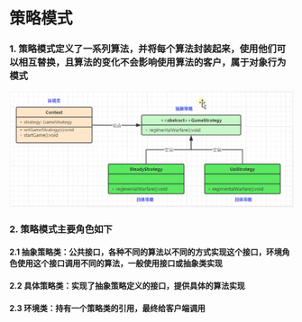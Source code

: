 # 策略模式

### 1. 策略模式定义了一系列算法，并将每个算法封装起来，使用他们可以相互替换，且算法的变化不会影响使用算法的客户，属于对象行为模式

![img.png](../../../../../../../../img/img4.png)

### 2. 策略模式主要角色如下

#### 2.1 抽象策略类：公共接口，各种不同的算法以不同的方式实现这个接口，环境角色使用这个接口调用不同的算法，一般使用接口或抽象类实现

#### 2.2 具体策略类：实现了抽象策略定义的接口，提供具体的算法实现

#### 2.3 环境类：持有一个策略类的引用，最终给客户端调用
